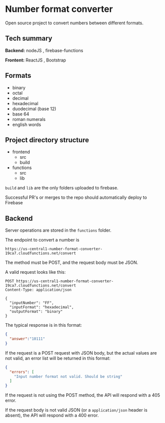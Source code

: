 # Number format converter
Open source project to convert numbers between different formats.

## Tech summary
**Backend:** nodeJS , firebase-functions

**Frontent:** ReactJS , Bootstrap

## Formats
- binary
- octal
- decimal
- hexadecimal
- duodecimal (base 12)
- base 64
- roman numerals
- english words

## Project directory structure
 - frontend
    - src
    - build
 - functions
    - src
    - lib

`build` and `lib` are the only folders uploaded to firebase. 

Successful PR's or merges to the repo should automatically deploy to Firebase


## Backend
Server operations are stored in the `functions` folder.

The endpoint to convert a number is 

`https://us-central1-number-format-converter-19ca7.cloudfunctions.net/convert`

The method must be POST, and the request body must be JSON.

A valid request looks like this:
```http request
POST https://us-central1-number-format-converter-19ca7.cloudfunctions.net/convert
Content-Type: application/json

{
  "inputNumber": "FF",
  "inputFormat": "hexadecimal",
  "outputFormat": "binary"
}
```
The typical response is in this format:
```json
{
  "answer":"10111"
}
```
If the request is a POST request with JSON body, 
but the actual values are not valid, an error list will be 
returned in this format:
```json
{
  "errors": [
    "Input number format not valid. Should be string"
  ]
}
```

If the request is not using the POST method, the API will respond with a 405 error.

If the request body is not valid JSON (or a `application/json` header is absent), the API will respond with a 400 error.
